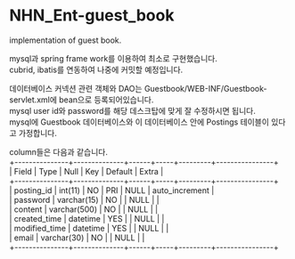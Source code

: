 NHN_Ent-guest_book
==================

implementation of guest book.

mysql과 spring frame work를 이용하여 최소로 구현했습니다.  
cubrid, ibatis를 연동하여 나중에 커밋할 예정입니다.  

데이터베이스 커넥션 관련 객체와 DAO는 Guestbook/WEB-INF/Guestbook-servlet.xml에 bean으로 등록되어있습니다.  
mysql user id와 password를 해당 데스크탑에 맞게 잘 수정하시면 됩니다.  
mysql에 Guestbook 데이터베이스와 이 데이터베이스 안에 Postings 테이블이 있다고 가정합니다.  

column들은 다음과 같습니다.  
+---------------+--------------+------+-----+---------+----------------+  
| Field         | Type         | Null | Key | Default | Extra          |  
+---------------+--------------+------+-----+---------+----------------+  
| posting_id    | int(11)      | NO   | PRI | NULL    | auto_increment |  
| password      | varchar(15)  | NO   |     | NULL    |                |  
| content       | varchar(500) | NO   |     | NULL    |                |  
| created_time  | datetime     | YES  |     | NULL    |                |  
| modified_time | datetime     | YES  |     | NULL    |                |  
| email         | varchar(30)  | NO   |     | NULL    |                |  
+---------------+--------------+------+-----+---------+----------------+  